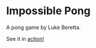 # Impossible Pong

A pong game by Luke Beretta. 

See it in [action!](https://lukeberetta.github.io/impossible-pong/index.html)
